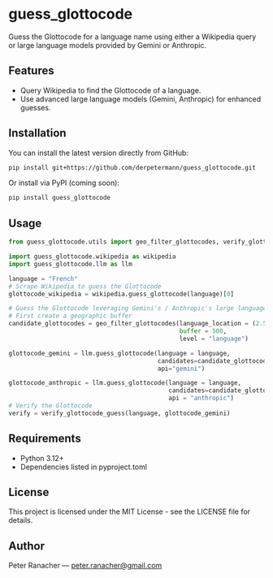 # guess_glottocode

Guess the Glottocode for a language name using either a Wikipedia query or large language models provided by Gemini or Anthropic.

## Features

- Query Wikipedia to find the Glottocode of a language.
- Use advanced large language models (Gemini, Anthropic) for enhanced guesses.


## Installation

You can install the latest version directly from GitHub:

```bash
pip install git+https://github.com/derpetermann/guess_glottocode.git
```

Or install via PyPI (coming soon):
```bash
pip install guess_glottocode
```

## Usage
```python
from guess_glottocode.utils import geo_filter_glottocodes, verify_glottocode_guess

import guess_glottocode.wikipedia as wikipedia
import guess_glottocode.llm as llm

language = "French"
# Scrape Wikipedia to guess the Glottocode
glottocode_wikipedia = wikipedia.guess_glottocode(language)[0]

# Guess the Glottocode leveraging Gemini's / Anthropic's large language model
# First create a geographic buffer
candidate_glottocodes = geo_filter_glottocodes(language_location = (2.5, 48.4),
                                               buffer = 500,
                                               level = "language")

glottocode_gemini = llm.guess_glottocode(language = language,
                                         candidates=candidate_glottocodes,
                                         api="gemini")

glottocode_anthropic = llm.guess_glottocode(language = language,
                                            candidates=candidate_glottocodes,
                                            api = "anthropic")
# Verify the Glottocode
verify = verify_glottocode_guess(language, glottocode_gemini)
```
## Requirements
- Python 3.12+
- Dependencies listed in pyproject.toml

## License

This project is licensed under the MIT License - see the LICENSE file for details.

## Author

Peter Ranacher — peter.ranacher@gmail.com

